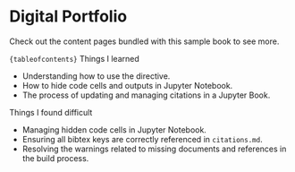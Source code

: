 # Digital Portfolio

Check out the content pages bundled with this sample book to see more.

```{tableofcontents}``` Things I learned
- Understanding how to use the directive.
- How to hide code cells and outputs in Jupyter Notebook.
- The process of updating and managing citations in a Jupyter Book.

Things I found difficult
- Managing hidden code cells in Jupyter Notebook.
- Ensuring all bibtex keys are correctly referenced in `citations.md`.
- Resolving the warnings related to missing documents and references in the build process.

